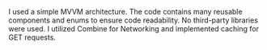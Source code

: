 I used a simple MVVM architecture. The code contains many reusable components and enums to ensure code readability. No third-party libraries were used. I utilized Combine for Networking and implemented caching for GET requests.
